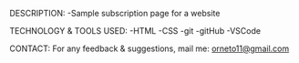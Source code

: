DESCRIPTION:
	-Sample subscription page for a website


TECHNOLOGY & TOOLS USED:
	-HTML
	-CSS
	-git
	-gitHub
	-VSCode


CONTACT:
For any feedback & suggestions,
mail me: orneto11@gmail.com

